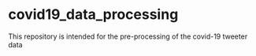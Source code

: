 # covid19_data_processing
This repository is intended for the pre-processing of the covid-19 tweeter data
